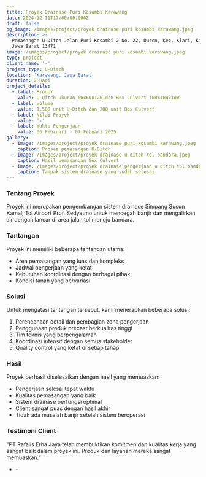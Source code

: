 ```yaml
---
title: Proyek Drainase Puri Kosambi Karawang
date: 2024-12-11T17:00:00.000Z
draft: false
bg_image: /images/project/proyek drainase puri kosambi karawang.jpeg
description: >-
  Pemasangan U-Ditch Jalan Puri Kosambi 2 No. 22, Duren, Kec. Klari, Karawang,
  Jawa Barat 13471
image: /images/project/proyek drainase puri kosambi karawang.jpeg
type: project
client_name: '-'
project_type: U-Ditch
location: 'Karawang, Jawa Barat'
duration: 2 Hari
project_details:
  - label: Produk
    value: U-Ditch ukuran 60x60x120 dan Box Culvert 100x100x100
  - label: Volume
    value: 1.500 unit U-Ditch dan 200 unit Box Culvert
  - label: Nilai Proyek
    value: '-'
  - label: Waktu Pengerjaan
    value: 06 Februari - 07 Febuari 2025
gallery:
  - image: /images/project/proyek drainase puri kosambi karawang.jpeg
    caption: Proses pemasangan U-Ditch
  - image: /images/project/proyek drainase u ditch tol bandara.jpeg
    caption: Hasil pemasangan Box Culvert
  - image: /images/project/proyek drainase pengerjaan u ditch tol bandara.jpeg
    caption: Tampak sistem drainase yang sudah selesai
---
```


### Tentang Proyek

Proyek ini merupakan pengembangan sistem drainase Simpang Susun Kamal, Tol Airport Prof. Sedyatmo untuk mencegah banjir dan mengalirkan air dengan lancar di area jalan tol menuju bandara.

### Tantangan

Proyek ini memiliki beberapa tantangan utama:

* Area pemasangan yang luas dan kompleks
* Jadwal pengerjaan yang ketat
* Kebutuhan koordinasi dengan berbagai pihak
* Kondisi tanah yang bervariasi

### Solusi

Untuk mengatasi tantangan tersebut, kami menerapkan beberapa solusi:

1. Perencanaan detail dan pembagian zona pengerjaan
2. Penggunaan produk precast berkualitas tinggi
3. Tim teknis yang berpengalaman
4. Koordinasi intensif dengan semua stakeholder
5. Quality control yang ketat di setiap tahap

### Hasil

Proyek berhasil diselesaikan dengan hasil yang memuaskan:

* Pengerjaan selesai tepat waktu
* Kualitas pemasangan yang baik
* Sistem drainase berfungsi optimal
* Client sangat puas dengan hasil akhir
* Tidak ada masalah banjir setelah sistem beroperasi

### Testimoni Client

"PT Rafalis Erha Jaya telah membuktikan komitmen dan kualitas kerja yang sangat baik dalam proyek ini. Produk dan layanan mereka sangat memuaskan."

* \-
